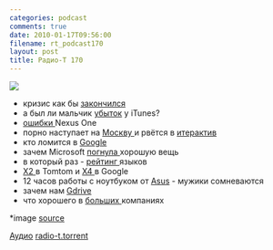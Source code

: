 ```yaml
---
categories: podcast
comments: true
date: 2010-01-17T09:56:00
filename: rt_podcast170
layout: post
title: Радио-Т 170
---
```


![](https://radio-t.com/images/radio-t/rt170.jpg)





- кризис как бы [закончился](http://cnews.ru/news/top/index.shtml?2010/01/14/376091)
- а был ли мальчик [убыток](http://business.compulenta.ru/495153/) у iTunes?
- [ошибки ](http://cnews.ru/news/line/index.shtml?2010/01/14/376159)Nexus One
- порно наступает на [Москву ](http://www.securitylab.ru/news/389815.php)и рвётся в [итерактив](http://culture.compulenta.ru/493418/)
- кто ломится в [Google](http://soft.compulenta.ru/495139/)
- зачем Microsoft [погнула ](http://hitech.tomsk.ru/newshardware/14043-microsoft-arc-zachem-klaviatura-stala-dugojj.html)хорошую вещь
- в который раз - [рейтинг ](http://www.opennet.ru/opennews/art.shtml?num=24970)языков
- [Х2 ](http://www.opennet.ru/opennews/art.shtml?num=25001)в Tomtom и [Х4 ](http://habrahabr.ru/blogs/hi/80861/)в Google
- 12 часов работы с ноутбуком от [Asus](http://www.mobile-review.com/fullnews/main/2010/January/12.shtml#27793) - мужики сомневаются
- зачем нам [Gdrive](http://habrahabr.ru/blogs/google/80591/)
- что хорошего в [больших ](http://vasilrem.com/blog/software-development/3-reasons-to-stay-in-a-big-company/)компаниях


*image [source](http://www.freedigitalphotos.net/images/Fruit_g104-Beautiful_Woman_Eating_A_Strawberry_p6972.html)

[Аудио](http://archive.rucast.net/radio-t/media/rt_podcast170.mp3)
[radio-t.torrent](http://www.radio-t.com/torrents/rt_podcast170.mp3.torrent)
<audio src="http://archive.rucast.net/radio-t/media/rt_podcast170.mp3" preload="none"></audio>
